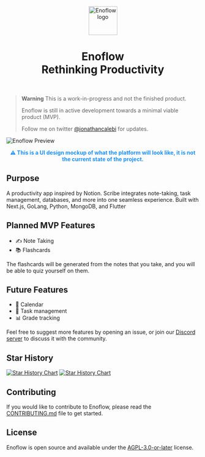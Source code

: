 <div align="center">
  <img src="https://github.com/Enoflow-run/Enoflow/blob/main/public/logo.svg?raw=true" alt="Enoflow logo" width="75">
  <h1>Enoflow <br> Rethinking Productivity</h1>
  <br>
</div>

> **Warning**
> This is a work-in-progress and not the finished product.
>
> Enoflow is still in active development towards a minimal viable product (MVP).
>
> Follow me on twitter [@jonathancalebi](https://twitter.com/jonathancalebi) for updates.

![Enoflow Preview](https://github.com/Enoflow-run/Enoflow/blob/main/public/_static/dark-dashboard-preview.jpg?raw=true)

<p align="center" style="color:dodgerblue;"><strong>⚠️ This is a UI design mockup of what the platform will look like, it is not the current state of the project.</strong></p>

## Purpose

A productivity app inspired by Notion. Scribe integrates note-taking, task management, databases, and more into one seamless experience. Built with Next.js, GoLang, Python, MongoDB, and Flutter

## Planned MVP Features

- ✍️ Note Taking
- 📚 Flashcards

The flashcards will be generated from the notes that you take, and you will be able to quiz yourself on them.

## Future Features

- 📅 Calendar
- 📝 Task management
- 📊 Grade tracking

Feel free to suggest more features by opening an issue, or join our [Discord server](https://discord.gg/ewKmQd8kYm) to discuss it with the community.

## Star History

[![Star History Chart](https://api.star-history.com/svg?repos=Enoflow-run/Enoflow#gh-light-mode-only)](https://star-history.com/#Enoflow-run/Enoflow#gh-light-mode-only)
[![Star History Chart](https://api.star-history.com/svg?repos=Enoflow-run/Enoflow&theme=dark#gh-dark-mode-only)](https://star-history.com/#Enoflow-run/Enoflow#gh-dark-mode-only)

## Contributing

If you would like to contribute to Enoflow, please read the [CONTRIBUTING.md](./CONTRIBUTING.md) file to get started.

## License

Enoflow is open source and available under the [AGPL-3.0-or-later](./LICENSE) license.

